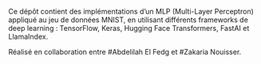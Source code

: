 Ce dépôt contient des implémentations d’un MLP (Multi-Layer Perceptron) appliqué au jeu de données MNIST, en utilisant différents frameworks de deep learning : TensorFlow, Keras, Hugging Face Transformers, FastAI et LlamaIndex.

Réalisé en collaboration entre #Abdelilah El Fedg et #Zakaria Nouisser.
